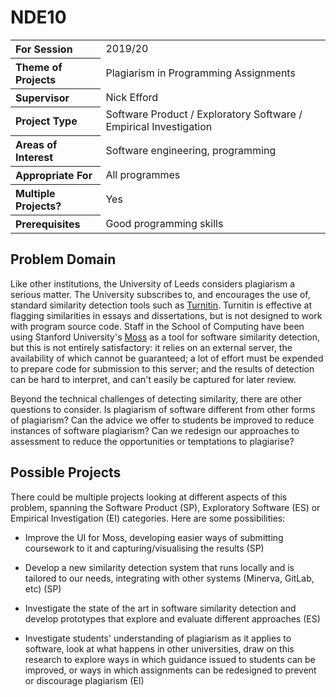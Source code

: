 # NDE10

<table>
<tr>
<th align="left">For Session</th>
<td>2019/20</td>
</tr>
<tr>
<th align="left">Theme of Projects</th>
<td>Plagiarism in Programming Assignments</td>
</tr>
<tr>
<th align="left">Supervisor</th>
<td>Nick Efford</td>
</tr>
<tr>
<th align="left">Project Type</th>
<td>Software Product / Exploratory Software / Empirical Investigation</td>
</tr>
<tr>
<th align="left">Areas of Interest</th>
<td>Software engineering, programming</td>
</tr>
<tr>
<th align="left">Appropriate For</th>
<td>All programmes</td>
</tr>
<tr>
<th align="left">Multiple Projects?</th>
<td>Yes</td>
</tr>
<tr>
<th align="left">Prerequisites</th>
<td>Good programming skills</td>
</tr>
</table>

## Problem Domain

Like other institutions, the University of Leeds considers plagiarism a
serious matter.  The University subscribes to, and encourages the use of,
standard similarity detection tools such as [Turnitin](https://turnitin.com).
Turnitin is effective at flagging similarities in essays and dissertations,
but is not designed to work with program source code.  Staff in the School
of Computing have been using Stanford University's
[Moss](https://theory.stanford.edu/~aiken/moss/) as a tool for software
similarity detection, but this is not entirely satisfactory: it relies on
an external server, the availability of which cannot be guaranteed; a lot of
effort must be expended to prepare code for submission to this server; and the
results of detection can be hard to interpret, and can't easily be captured
for later review.

Beyond the technical challenges of detecting similarity, there are other
questions to consider.  Is plagiarism of software different from other forms
of plagiarism?  Can the advice we offer to students be improved to reduce
instances of software plagiarism?  Can we redesign our approaches to
assessment to reduce the opportunities or temptations to plagiarise?

## Possible Projects

There could be multiple projects looking at different aspects of this problem,
spanning the Software Product (SP), Exploratory Software (ES) or Empirical
Investigation (EI) categories.  Here are some possibilities:

* Improve the UI for Moss, developing easier ways of submitting coursework
  to it and capturing/visualising the results (SP)

* Develop a new similarity detection system that runs locally and is tailored
  to our needs, integrating with other systems (Minerva, GitLab, etc) (SP)

* Investigate the state of the art in software similarity detection and
  develop prototypes that explore and evaluate different approaches (ES)

* Investigate students' understanding of plagiarism as it applies to software,
  look at what happens in other universities, draw on this research to
  explore ways in which guidance issued to students can be improved,
  or ways in which assignments can be redesigned to prevent or discourage
  plagiarism (EI)
